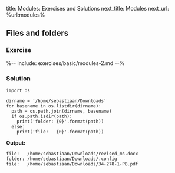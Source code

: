 title: Modules: Exercises and Solutions
next_title: Modules
next_url: %url:modules%


## Files and folders

### Exercise

%-- include: exercises/basic/modules-2.md --%


### Solution

~~~ .python
import os

dirname = '/home/sebastiaan/Downloads'
for basename in os.listdir(dirname):
  path = os.path.join(dirname, basename)
  if os.path.isdir(path):
    print('folder: {0}'.format(path))
  else:
    print('file:   {0}'.format(path))
~~~

__Output:__

~~~
file:   /home/sebastiaan/Downloads/revised_ms.docx
folder: /home/sebastiaan/Downloads/.config
file:   /home/sebastiaan/Downloads/34-278-1-PB.pdf
~~~
